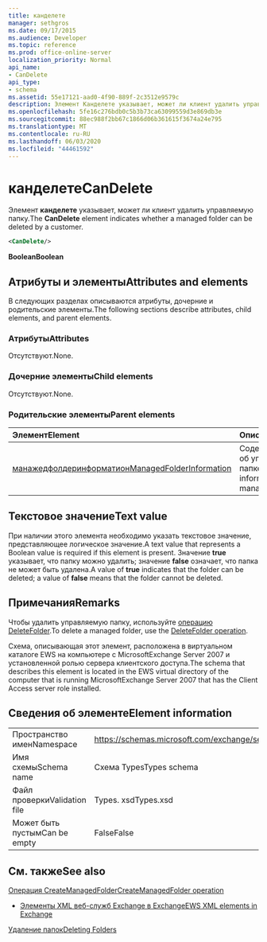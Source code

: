 ```yaml
---
title: канделете
manager: sethgros
ms.date: 09/17/2015
ms.audience: Developer
ms.topic: reference
ms.prod: office-online-server
localization_priority: Normal
api_name:
- CanDelete
api_type:
- schema
ms.assetid: 55e17121-aad0-4f90-889f-2c3512e9579c
description: Элемент Канделете указывает, может ли клиент удалить управляемую папку.
ms.openlocfilehash: 5fe16c276bdb0c5b3b73ca63099559d3e869db3e
ms.sourcegitcommit: 88ec988f2bb67c1866d06b361615f3674a24e795
ms.translationtype: MT
ms.contentlocale: ru-RU
ms.lasthandoff: 06/03/2020
ms.locfileid: "44461592"
---
```

# <a name="candelete"></a><span data-ttu-id="b081e-103">канделете</span><span class="sxs-lookup"><span data-stu-id="b081e-103">CanDelete</span></span>

<span data-ttu-id="b081e-104">Элемент **канделете** указывает, может ли клиент удалить управляемую папку.</span><span class="sxs-lookup"><span data-stu-id="b081e-104">The **CanDelete** element indicates whether a managed folder can be deleted by a customer.</span></span> 
  
```xml
<CanDelete/>
```

 <span data-ttu-id="b081e-105">**Boolean**</span><span class="sxs-lookup"><span data-stu-id="b081e-105">**Boolean**</span></span>
## <a name="attributes-and-elements"></a><span data-ttu-id="b081e-106">Атрибуты и элементы</span><span class="sxs-lookup"><span data-stu-id="b081e-106">Attributes and elements</span></span>

<span data-ttu-id="b081e-107">В следующих разделах описываются атрибуты, дочерние и родительские элементы.</span><span class="sxs-lookup"><span data-stu-id="b081e-107">The following sections describe attributes, child elements, and parent elements.</span></span>
  
### <a name="attributes"></a><span data-ttu-id="b081e-108">Атрибуты</span><span class="sxs-lookup"><span data-stu-id="b081e-108">Attributes</span></span>

<span data-ttu-id="b081e-109">Отсутствуют.</span><span class="sxs-lookup"><span data-stu-id="b081e-109">None.</span></span>
  
### <a name="child-elements"></a><span data-ttu-id="b081e-110">Дочерние элементы</span><span class="sxs-lookup"><span data-stu-id="b081e-110">Child elements</span></span>

<span data-ttu-id="b081e-111">Отсутствуют.</span><span class="sxs-lookup"><span data-stu-id="b081e-111">None.</span></span>
  
### <a name="parent-elements"></a><span data-ttu-id="b081e-112">Родительские элементы</span><span class="sxs-lookup"><span data-stu-id="b081e-112">Parent elements</span></span>

|<span data-ttu-id="b081e-113">**Элемент**</span><span class="sxs-lookup"><span data-stu-id="b081e-113">**Element**</span></span>|<span data-ttu-id="b081e-114">**Описание**</span><span class="sxs-lookup"><span data-stu-id="b081e-114">**Description**</span></span>|
|:-----|:-----|
|[<span data-ttu-id="b081e-115">манажедфолдеринформатион</span><span class="sxs-lookup"><span data-stu-id="b081e-115">ManagedFolderInformation</span></span>](managedfolderinformation.md) <br/> |<span data-ttu-id="b081e-116">Содержит сведения об управляемой папке.</span><span class="sxs-lookup"><span data-stu-id="b081e-116">Contains information about a managed folder.</span></span>  <br/> |
   
## <a name="text-value"></a><span data-ttu-id="b081e-117">Текстовое значение</span><span class="sxs-lookup"><span data-stu-id="b081e-117">Text value</span></span>

<span data-ttu-id="b081e-118">При наличии этого элемента необходимо указать текстовое значение, представляющее логическое значение.</span><span class="sxs-lookup"><span data-stu-id="b081e-118">A text value that represents a Boolean value is required if this element is present.</span></span> <span data-ttu-id="b081e-119">Значение **true** указывает, что папку можно удалить; значение **false** означает, что папка не может быть удалена.</span><span class="sxs-lookup"><span data-stu-id="b081e-119">A value of **true** indicates that the folder can be deleted; a value of **false** means that the folder cannot be deleted.</span></span> 
  
## <a name="remarks"></a><span data-ttu-id="b081e-120">Примечания</span><span class="sxs-lookup"><span data-stu-id="b081e-120">Remarks</span></span>

<span data-ttu-id="b081e-121">Чтобы удалить управляемую папку, используйте [операцию DeleteFolder](deletefolder-operation.md).</span><span class="sxs-lookup"><span data-stu-id="b081e-121">To delete a managed folder, use the [DeleteFolder operation](deletefolder-operation.md).</span></span>
  
<span data-ttu-id="b081e-122">Схема, описывающая этот элемент, расположена в виртуальном каталоге EWS на компьютере с MicrosoftExchange Server 2007 и установленной ролью сервера клиентского доступа.</span><span class="sxs-lookup"><span data-stu-id="b081e-122">The schema that describes this element is located in the EWS virtual directory of the computer that is running MicrosoftExchange Server 2007 that has the Client Access server role installed.</span></span>
  
## <a name="element-information"></a><span data-ttu-id="b081e-123">Сведения об элементе</span><span class="sxs-lookup"><span data-stu-id="b081e-123">Element information</span></span>

|||
|:-----|:-----|
|<span data-ttu-id="b081e-124">Пространство имен</span><span class="sxs-lookup"><span data-stu-id="b081e-124">Namespace</span></span>  <br/> |https://schemas.microsoft.com/exchange/services/2006/types  <br/> |
|<span data-ttu-id="b081e-125">Имя схемы</span><span class="sxs-lookup"><span data-stu-id="b081e-125">Schema name</span></span>  <br/> |<span data-ttu-id="b081e-126">Схема Types</span><span class="sxs-lookup"><span data-stu-id="b081e-126">Types schema</span></span>  <br/> |
|<span data-ttu-id="b081e-127">Файл проверки</span><span class="sxs-lookup"><span data-stu-id="b081e-127">Validation file</span></span>  <br/> |<span data-ttu-id="b081e-128">Types. xsd</span><span class="sxs-lookup"><span data-stu-id="b081e-128">Types.xsd</span></span>  <br/> |
|<span data-ttu-id="b081e-129">Может быть пустым</span><span class="sxs-lookup"><span data-stu-id="b081e-129">Can be empty</span></span>  <br/> |<span data-ttu-id="b081e-130">False</span><span class="sxs-lookup"><span data-stu-id="b081e-130">False</span></span>  <br/> |
   
## <a name="see-also"></a><span data-ttu-id="b081e-131">См. также</span><span class="sxs-lookup"><span data-stu-id="b081e-131">See also</span></span>



[<span data-ttu-id="b081e-132">Операция CreateManagedFolder</span><span class="sxs-lookup"><span data-stu-id="b081e-132">CreateManagedFolder operation</span></span>](createmanagedfolder-operation.md)


- [<span data-ttu-id="b081e-133">Элементы XML веб-служб Exchange в Exchange</span><span class="sxs-lookup"><span data-stu-id="b081e-133">EWS XML elements in Exchange</span></span>](ews-xml-elements-in-exchange.md)


[<span data-ttu-id="b081e-134">Удаление папок</span><span class="sxs-lookup"><span data-stu-id="b081e-134">Deleting Folders</span></span>](https://msdn.microsoft.com/library/1958add5-5071-4239-adb2-40f7a7d74aee%28Office.15%29.aspx)

